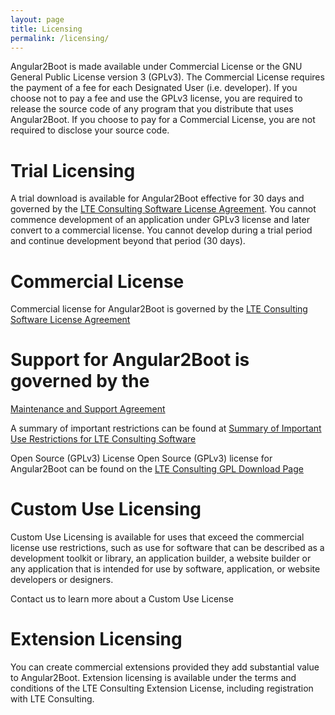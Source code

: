 ```yaml
---
layout: page
title: Licensing
permalink: /licensing/
---
```

Angular2Boot is made available under Commercial License or the GNU General Public License version 3 (GPLv3). The Commercial License requires the payment of a fee for each Designated User (i.e. developer). If you choose not to pay a fee and use the GPLv3 license, you are required to release the source code of any program that you distribute that uses Angular2Boot. If you choose to pay for a Commercial License, you are not required to disclose your source code.

# Trial Licensing
A trial download is available for Angular2Boot effective for 30 days and governed by the [LTE Consulting Software License Agreement](../license-agreement). You cannot commence development of an application under GPLv3 license and later convert to a commercial license. You cannot develop during a trial period and continue development beyond that period (30 days).

# Commercial License
Commercial license for Angular2Boot is governed by the
[LTE Consulting Software License Agreement](../license-agreement)

# Support for Angular2Boot is governed by the
[Maintenance and Support Agreement](../maintenance-support-agreement)

A summary of important restrictions can be found at
[Summary of Important Use Restrictions for LTE Consulting Software](../license-summary)

Open Source (GPLv3) License
Open Source (GPLv3) license for Angular2Boot can be found on the
[LTE Consulting GPL Download Page](../gpl-licensing)

# Custom Use Licensing
Custom Use Licensing is available for uses that exceed the commercial license use restrictions, such as use for software that can be described as a development toolkit or library, an application builder, a website builder or any application that is intended for use by software, application, or website developers or designers.

Contact us to learn more about a Custom Use License

# Extension Licensing
You can create commercial extensions provided they add substantial value to Angular2Boot. Extension licensing is available under the terms and conditions of the LTE Consulting Extension License, including registration with LTE Consulting.